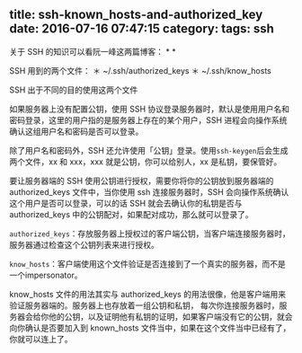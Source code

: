 title: ssh-known_hosts-and-authorized_key
date: 2016-07-16 07:47:15
category:
tags: ssh
---

关于 SSH 的知识可以看阮一峰这两篇博客：
*
* 

SSH 用到的两个文件：
＊ ~/.ssh/authorized_keys
＊ ~/.ssh/know_hosts

SSH 出于不同的目的使用这两个文件

如果服务器上没有配置公钥，使用 SSH 协议登录服务器时，默认是使用用户名和密码登录，这里的用户指的是服务器上存在的某个用户，SSH 进程会向操作系统确认这组用户名和密码是否可以登录。

除了用户名和密码外，SSH 还允许使用「公钥」登录。使用`ssh-keygen`后会生成两个文件，xx 和 xxx，xxx 就是公钥，你可以给别人，xx 是私钥，要保管好。

要让服务器端的 SSH 使用公钥进行授权，需要你将你的公钥放到服务器端的 authorized_keys 文件中，当你使用 ssh 连接服务器时，SSH 会向操作系统确认这个用户是否可以登录，可以的话 SSH 就会去确认你的私钥是否与 authorized_keys 中的公钥配对，如果配对成功，那么就可以登录了。

`authorized_keys`：存放服务器上授权过的客户端公钥，当客户端连接服务器时，服务器通过检查这个公钥列表来进行授权。

`know_hosts`：客户端使用这个文件验证是否连接到了一个真实的服务器，而不是一个impersonator。

know_hosts 文件的用法其实与 authorized_keys 的用法很像，他是客户端用来验证服务器端的。服务器上也存放着一组公钥和私钥， 每次你连接服务器时，服务器会给你他的公钥，以及证明他有私钥的证明，如果客户端没有它的公钥，就会向你确认是否要加入到 known_hosts 文件当中，如果在这个文件当中已经有了，你就可以连上了。